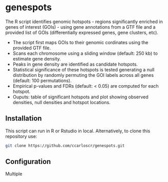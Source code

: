 # genespots

The R script identifies genomic hotspots - regions significantly enriched in genes of interest (GOIs) - using gene annotations from a GTF file and a provided list of GOIs (differentially expressed genes, gene clusters, etc).

- The script first maps GOIs to their genomic cordinates using the provided GTF file.
- Scans each chromosome using a sliding window (default: 250 kb) to estimate gene density.
- Peaks in gene density are identified as candidate hotspots.
- Statistical significance of these hotspots is tested generating a null distribution by randomly permuting the GOI labels across all genes (default: 100 permutations).
- Empirical p-values and FDRs (default: < 0.05) are computed for each hotspot.
- Ouputs: table of significant hotspots and plot showing observed densities, null densities and hotspot locations.



## Installation

This script can run in R or Rstudio in local.
Alternatively, to clone this repository use:
```bash
git clone https://github.com/ccarloscr/genespots.git
```

## Configuration

Multiple 

